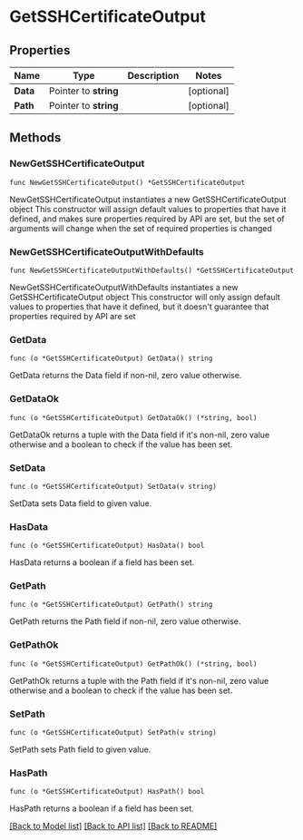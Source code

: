 # GetSSHCertificateOutput

## Properties

Name | Type | Description | Notes
------------ | ------------- | ------------- | -------------
**Data** | Pointer to **string** |  | [optional] 
**Path** | Pointer to **string** |  | [optional] 

## Methods

### NewGetSSHCertificateOutput

`func NewGetSSHCertificateOutput() *GetSSHCertificateOutput`

NewGetSSHCertificateOutput instantiates a new GetSSHCertificateOutput object
This constructor will assign default values to properties that have it defined,
and makes sure properties required by API are set, but the set of arguments
will change when the set of required properties is changed

### NewGetSSHCertificateOutputWithDefaults

`func NewGetSSHCertificateOutputWithDefaults() *GetSSHCertificateOutput`

NewGetSSHCertificateOutputWithDefaults instantiates a new GetSSHCertificateOutput object
This constructor will only assign default values to properties that have it defined,
but it doesn't guarantee that properties required by API are set

### GetData

`func (o *GetSSHCertificateOutput) GetData() string`

GetData returns the Data field if non-nil, zero value otherwise.

### GetDataOk

`func (o *GetSSHCertificateOutput) GetDataOk() (*string, bool)`

GetDataOk returns a tuple with the Data field if it's non-nil, zero value otherwise
and a boolean to check if the value has been set.

### SetData

`func (o *GetSSHCertificateOutput) SetData(v string)`

SetData sets Data field to given value.

### HasData

`func (o *GetSSHCertificateOutput) HasData() bool`

HasData returns a boolean if a field has been set.

### GetPath

`func (o *GetSSHCertificateOutput) GetPath() string`

GetPath returns the Path field if non-nil, zero value otherwise.

### GetPathOk

`func (o *GetSSHCertificateOutput) GetPathOk() (*string, bool)`

GetPathOk returns a tuple with the Path field if it's non-nil, zero value otherwise
and a boolean to check if the value has been set.

### SetPath

`func (o *GetSSHCertificateOutput) SetPath(v string)`

SetPath sets Path field to given value.

### HasPath

`func (o *GetSSHCertificateOutput) HasPath() bool`

HasPath returns a boolean if a field has been set.


[[Back to Model list]](../README.md#documentation-for-models) [[Back to API list]](../README.md#documentation-for-api-endpoints) [[Back to README]](../README.md)


